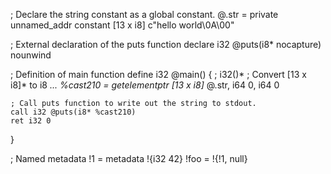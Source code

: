 ; Declare the string constant as a global constant.
@.str = private unnamed_addr constant [13 x i8] c"hello world\0A\00"

; External declaration of the puts function
declare i32 @puts(i8* nocapture) nounwind

; Definition of main function
define i32 @main() {   ; i32()*
    ; Convert [13 x i8]* to i8  *...
    %cast210 = getelementptr [13 x i8]* @.str, i64 0, i64 0

    ; Call puts function to write out the string to stdout.
    call i32 @puts(i8* %cast210)
    ret i32 0
}

; Named metadata
!1 = metadata !{i32 42}
!foo = !{!1, null}
